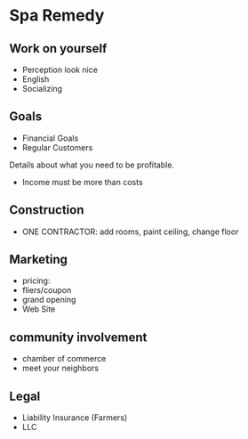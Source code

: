 # Spa Remedy
## Work on yourself
- Perception look nice
- English
- Socializing 

## Goals
- Financial Goals
- Regular Customers


Details about what you need to be profitable.
- Income must be more than costs



## Construction
- ONE CONTRACTOR: add rooms, paint ceiling, change floor

## Marketing 
- pricing: 
- fliers/coupon
- grand opening
- Web Site


## community involvement
- chamber of commerce
- meet your neighbors


## Legal
- Liability Insurance (Farmers)
- LLC